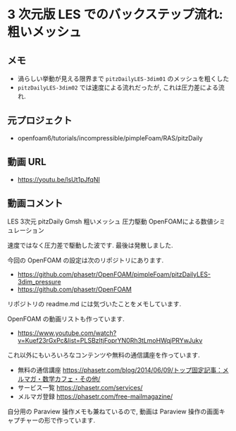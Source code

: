 # 3 次元版 LES でのバックステップ流れ: 粗いメッシュ
## メモ
- 渦らしい挙動が見える限界まで `pitzDailyLES-3dim01` のメッシュを粗くした
- `pitzDailyLES-3dim02` では速度による流れだったが,
  これは圧力差による流れ.

## 元プロジェクト
- openfoam6/tutorials/incompressible/pimpleFoam/RAS/pitzDaily

## 動画 URL
- <https://youtu.be/lsUt1pJfqNI>

## 動画コメント
LES 3次元 pitzDaily Gmsh 粗いメッシュ 圧力駆動 OpenFOAMによる数値シミュレーション

速度ではなく圧力差で駆動した波です.
最後は発散しました.

今回の OpenFOAM の設定は次のリポジトリにあります.

- https://github.com/phasetr/OpenFOAM/pimpleFoam/pitzDailyLES-3dim_pressure
- https://github.com/phasetr/OpenFOAM

リポジトリの readme.md には気づいたことをメモしています.

OpenFOAM の動画リストも作っています.

- https://www.youtube.com/watch?v=Kuef23rGxPc&list=PLSBzltjFoprYN0Rh3tLmoHWqjPRYwJukv


これ以外にもいろいろなコンテンツや無料の通信講座を作っています.

- 無料の通信講座 https://phasetr.com/blog/2014/06/09/トップ固定記事：メルマガ・数学カフェ・その他/
- サービス一覧 https://phasetr.com/services/
- メルマガ登録 https://phasetr.com/free-mailmagazine/

自分用の Paraview 操作メモも兼ねているので,
動画は Paraview 操作の画面キャプチャーの形で作っています.

